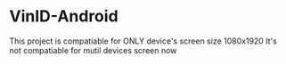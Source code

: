 # VinID-Android
This project is compatiable for ONLY device's screen size 1080x1920
It's not compatiable for mutil devices screen now
